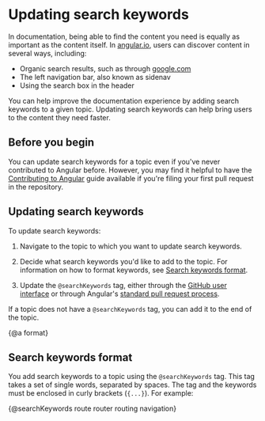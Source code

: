 # Updating search keywords

In documentation, being able to find the content you need is equally as important as the content itself. In [angular.io](https://angular.io/), users can discover content in several ways, including:

- Organic search results, such as through [google.com](https://google.com/)
- The left navigation bar, also known as sidenav
- Using the search box in the header

You can help improve the documentation experience by adding search keywords to a given topic. Updating search keywords can help bring users to the content they need faster.

## Before you begin

You can update search keywords for a topic even if you've never contributed to Angular before. However, you may find it helpful to have the [Contributing to Angular](https://github.com/angular/angular/blob/master/CONTRIBUTING.md) guide available if you're filing your first pull request in the repository.

## Updating search keywords

To update search keywords:

1. Navigate to the topic to which you want to update search keywords.

1. Decide what search keywords you'd like to add to the topic. For information on how to format keywords, see [Search keywords format](#format).

1. Update the `@searchKeywords` tag, either through the [GitHub user interface](guide/updating-content-github-ui) or through Angular's [standard pull request process](https://github.com/angular/angular/blob/master/CONTRIBUTING.md#submit-pr).

If a topic does not have a `@searchKeywords` tag, you can add it to the end of the topic.

{@a format}

## Search keywords format

You add search keywords to a topic using the `@searchKeywords` tag. This tag takes a set of single words, separated by spaces. The tag and the keywords must be enclosed in curly brackets (`{...}`). For example:

<code-example>
  &#123;@searchKeywords route router routing navigation&#125;
</code-example>
